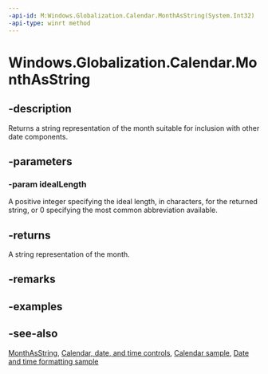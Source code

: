 ```yaml
---
-api-id: M:Windows.Globalization.Calendar.MonthAsString(System.Int32)
-api-type: winrt method
---
```


<!-- Method syntax
public string MonthAsString(System.Int32 idealLength)
-->

# Windows.Globalization.Calendar.MonthAsString

## -description
Returns a string representation of the month suitable for inclusion with other date components.

## -parameters
### -param idealLength
A positive integer specifying the ideal length, in characters, for the returned string, or 0 specifying the most common abbreviation available.

## -returns
A string representation of the month.

## -remarks

## -examples

## -see-also
[MonthAsString](calendar_monthasstring_14902765.md), [Calendar, date, and time controls](/windows/uwp/design/controls-and-patterns/date-and-time), [Calendar sample](https://github.com/Microsoft/Windows-universal-samples/tree/master/Samples/Calendar), [Date and time formatting sample](https://github.com/microsoft/Windows-universal-samples/tree/master/Samples/DateTimeFormatting)
